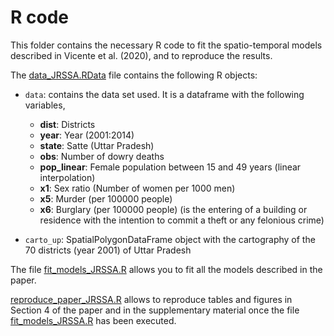 # R code

This folder contains the necessary R code to fit the spatio-temporal models described in Vicente et al. (2020), and to reproduce the results.

The [data_JRSSA.RData](https://github.com/spatialstatisticsupna/Dowry_JRSSA_article/blob/master/R/data_JRSSA.RData) file contains the following R objects:

- ```data```: contains the data set used. It is a dataframe with the following variables,
	- **dist**: Districts
	- **year**: Year (2001:2014)
	- **state**: Satte (Uttar Pradesh)
	- **obs**: Number of dowry deaths
	- **pop_linear**: Female population between 15 and 49 years (linear interpolation)
	- **x1**: Sex ratio (Number of women per 1000 men)
	- **x5**: Murder (per 100000 people)
	- **x6**: Burglary (per 100000 people) (is the entering of a building or residence with the intention to commit a theft or any felonious crime) 

- ```carto_up```: SpatialPolygonDataFrame object with the cartography of the 70 districts (year 2001) of Uttar Pradesh


The file [fit_models_JRSSA.R](https://github.com/spatialstatisticsupna/Dowry_JRSSA_article/blob/master/R/fit_models_JRSSA.R) allows you to fit all the models described in the paper.


[reproduce_paper_JRSSA.R](https://github.com/spatialstatisticsupna/Dowry_JRSSA_article/blob/master/R/reproduce_paper_JRSSA.R) allows to reproduce tables and figures in Section 4 of the paper and in the supplementary material once the file [fit_models_JRSSA.R](https://github.com/spatialstatisticsupna/Dowry_JRSSA_article/blob/master/R/fit_models_JRSSA.R) has been executed.
